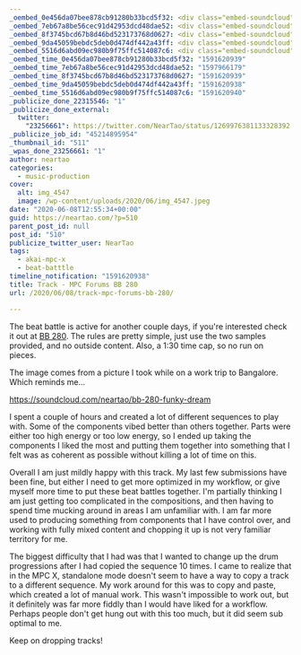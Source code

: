 ```yaml
---
_oembed_0e456da07bee878cb91280b33bcd5f32: <div class="embed-soundcloud"><iframe title="BB 280 Funky Dream by NearTao" width="584" height="400" scrolling="no" frameborder="no" src="https://w.soundcloud.com/player/?visual=true&url=https%3A%2F%2Fapi.soundcloud.com%2Ftracks%2F835268431&show_artwork=true&maxwidth=584&maxheight=876&dnt=1"></iframe></div>
_oembed_7eb67a8be56cec91d42953dcd48dae52: <div class="embed-soundcloud"><iframe title="BB 280 Funky Dream by NearTao" width="750" height="400" scrolling="no" frameborder="no" src="https://w.soundcloud.com/player/?visual=true&url=https%3A%2F%2Fapi.soundcloud.com%2Ftracks%2F835268431&show_artwork=true&maxwidth=750&maxheight=1000&dnt=1"></iframe></div>
_oembed_8f3745bcd67b8d46bd523173768d0627: <div class="embed-soundcloud"><iframe title="BB 280 Funky Dream by NearTao" width="580" height="400" scrolling="no" frameborder="no" src="https://w.soundcloud.com/player/?visual=true&url=https%3A%2F%2Fapi.soundcloud.com%2Ftracks%2F835268431&show_artwork=true&maxwidth=580&maxheight=870&dnt=1"></iframe></div>
_oembed_9da45059bebdc5deb0d474df442a43ff: <div class="embed-soundcloud"><iframe title="BB 280 Funky Dream by NearTao" width="776" height="400" scrolling="no" frameborder="no" src="https://w.soundcloud.com/player/?visual=true&url=https%3A%2F%2Fapi.soundcloud.com%2Ftracks%2F835268431&show_artwork=true&maxwidth=776&maxheight=1000&dnt=1"></iframe></div>
_oembed_5516d6abd09ec980b9f75ffc514087c6: <div class="embed-soundcloud"><iframe title="BB 280 Funky Dream by NearTao" width="500" height="400" scrolling="no" frameborder="no" src="https://w.soundcloud.com/player/?visual=true&url=https%3A%2F%2Fapi.soundcloud.com%2Ftracks%2F835268431&show_artwork=true&maxwidth=500&maxheight=750&dnt=1"></iframe></div>
_oembed_time_0e456da07bee878cb91280b33bcd5f32: "1591620939"
_oembed_time_7eb67a8be56cec91d42953dcd48dae52: "1597966179"
_oembed_time_8f3745bcd67b8d46bd523173768d0627: "1591620939"
_oembed_time_9da45059bebdc5deb0d474df442a43ff: "1591620938"
_oembed_time_5516d6abd09ec980b9f75ffc514087c6: "1591620940"
_publicize_done_22315546: "1"
_publicize_done_external:
  twitter:
    "23256661": https://twitter.com/NearTao/status/1269976381133328392
_publicize_job_id: "45214895954"
_thumbnail_id: "511"
_wpas_done_23256661: "1"
author: neartao
categories:
  - music-production
cover:
  alt: img_4547
  image: /wp-content/uploads/2020/06/img_4547.jpeg
date: "2020-06-08T12:55:34+00:00"
guid: https://neartao.com/?p=510
parent_post_id: null
post_id: "510"
publicize_twitter_user: NearTao
tags:
  - akai-mpc-x
  - beat-batttle
timeline_notification: "1591620938"
title: Track - MPC Forums BB 280
url: /2020/06/08/track-mpc-forums-bb-280/

---
```

The beat battle is active for another couple days, if you're interested check it out at [BB 280](https://www.mpc-forums.com/viewtopic.php?f=40&t=198305&start=15). The rules are pretty simple, just use the two samples provided, and no outside content. Also, a 1:30 time cap, so no run on pieces.

The image comes from a picture I took while on a work trip to Bangalore. Which reminds me...

https://soundcloud.com/neartao/bb-280-funky-dream

I spent a couple of hours and created a lot of different sequences to play with. Some of the components vibed better than others together. Parts were either too high energy or too low energy, so I ended up taking the components I liked the most and putting them together into something that I felt was as coherent as possible without killing a lot of time on this.

Overall I am just mildly happy with this track. My last few submissions have been fine, but either I need to get more optimized in my workflow, or give myself more time to put these beat battles together. I'm partially thinking I am just getting too complicated in the compositions, and then having to spend time mucking around in areas I am unfamiliar with. I am far more used to producing something from components that I have control over, and working with fully mixed content and chopping it up is not very familiar territory for me.

The biggest difficulty that I had was that I wanted to change up the drum progressions after I had copied the sequence 10 times. I came to realize that in the MPC X, standalone mode doesn't seem to have a way to copy a track to a different sequence. My work around for this was to copy and paste, which created a lot of manual work. This wasn't impossible to work out, but it definitely was far more fiddly than I would have liked for a workflow. Perhaps people don't get hung out with this too much, but it did seem sub optimal to me.

Keep on dropping tracks!
